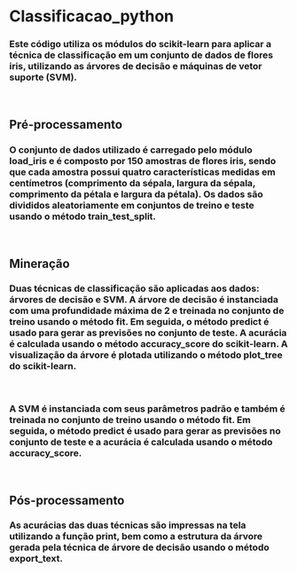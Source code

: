 # Classificacao_python

### Este código utiliza os módulos do scikit-learn para aplicar a técnica de classificação em um conjunto de dados de flores iris, utilizando as árvores de decisão e máquinas de vetor suporte (SVM).

<br>


## Pré-processamento
### O conjunto de dados utilizado é carregado pelo módulo load_iris e é composto por 150 amostras de flores iris, sendo que cada amostra possui quatro características medidas em centímetros (comprimento da sépala, largura da sépala, comprimento da pétala e largura da pétala). Os dados são divididos aleatoriamente em conjuntos de treino e teste usando o método train_test_split.

<br>

## Mineração
### Duas técnicas de classificação são aplicadas aos dados: árvores de decisão e SVM. A árvore de decisão é instanciada com uma profundidade máxima de 2 e treinada no conjunto de treino usando o método fit. Em seguida, o método predict é usado para gerar as previsões no conjunto de teste. A acurácia é calculada usando o método accuracy_score do scikit-learn. A visualização da árvore é plotada utilizando o método plot_tree do scikit-learn.

<br>


### A SVM é instanciada com seus parâmetros padrão e também é treinada no conjunto de treino usando o método fit. Em seguida, o método predict é usado para gerar as previsões no conjunto de teste e a acurácia é calculada usando o método accuracy_score.

<br>


## Pós-processamento
### As acurácias das duas técnicas são impressas na tela utilizando a função print, bem como a estrutura da árvore gerada pela técnica de árvore de decisão usando o método export_text.